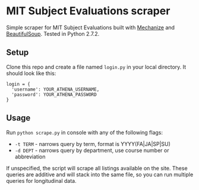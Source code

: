 # MIT Subject Evaluations scraper

Simple scraper for MIT Subject Evaluations built with [Mechanize](http://wwwsearch.sourceforge.net/mechanize/) and [BeautifulSoup](http://www.crummy.com/software/BeautifulSoup/bs3/documentation.html). Tested in Python 2.7.2.

## Setup
Clone this repo and create a file named `login.py` in your local directory. It should look like this:
```
login = {
  'username': YOUR_ATHENA_USERNAME,
  'password': YOUR_ATHENA_PASSWORD
}
```
## Usage
Run `python scrape.py` in console with any of the following flags:
* `-t TERM` - narrows query by term, format is YYYY(FA|JA|SP|SU)
* `-d DEPT` - narrows query by department, use course number or abbreviation

If unspecified, the script will scrape all listings available on the site. These queries are additive and will stack into the same file, so you can run multiple queries for longitudinal data.
